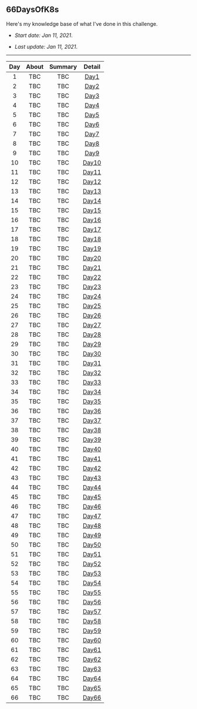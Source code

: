 ## 66DaysOfK8s

Here's my knowledge base of what I've done in this challenge.

* _Start date: Jan 11, 2021_.

* _Last update: Jan 11, 2021_.


---

**Day**|**About**|**Summary**|**Detail**
:-----:|:-----:|:-----:|:-----:
1|TBC|TBC|[Day1](./week011/day1)
2|TBC|TBC|[Day2](./week012/day2)
3|TBC|TBC|[Day3](./week013/day3)
4|TBC|TBC|[Day4](./week014/day4)
5|TBC|TBC|[Day5](./week015/day5)
6|TBC|TBC|[Day6](./week016/day6)
7|TBC|TBC|[Day7](./week017/day7)
8|TBC|TBC|[Day8](./week028/day8)
9|TBC|TBC|[Day9](./week029/day9)
10|TBC|TBC|[Day10](./week0210/day10)
11|TBC|TBC|[Day11](./week0211/day11)
12|TBC|TBC|[Day12](./week0212/day12)
13|TBC|TBC|[Day13](./week0213/day13)
14|TBC|TBC|[Day14](./week0214/day14)
15|TBC|TBC|[Day15](./week0315/day15)
16|TBC|TBC|[Day16](./week0316/day16)
17|TBC|TBC|[Day17](./week0317/day17)
18|TBC|TBC|[Day18](./week0318/day18)
19|TBC|TBC|[Day19](./week0319/day19)
20|TBC|TBC|[Day20](./week0320/day20)
21|TBC|TBC|[Day21](./week0321/day21)
22|TBC|TBC|[Day22](./week0422/day22)
23|TBC|TBC|[Day23](./week0423/day23)
24|TBC|TBC|[Day24](./week0424/day24)
25|TBC|TBC|[Day25](./week0425/day25)
26|TBC|TBC|[Day26](./week0426/day26)
27|TBC|TBC|[Day27](./week0427/day27)
28|TBC|TBC|[Day28](./week0428/day28)
29|TBC|TBC|[Day29](./week0529/day29)
30|TBC|TBC|[Day30](./week0530/day30)
31|TBC|TBC|[Day31](./week0531/day31)
32|TBC|TBC|[Day32](./week0532/day32)
33|TBC|TBC|[Day33](./week0533/day33)
34|TBC|TBC|[Day34](./week0534/day34)
35|TBC|TBC|[Day35](./week0535/day35)
36|TBC|TBC|[Day36](./week0636/day36)
37|TBC|TBC|[Day37](./week0637/day37)
38|TBC|TBC|[Day38](./week0638/day38)
39|TBC|TBC|[Day39](./week0639/day39)
40|TBC|TBC|[Day40](./week0640/day40)
41|TBC|TBC|[Day41](./week0641/day41)
42|TBC|TBC|[Day42](./week0642/day42)
43|TBC|TBC|[Day43](./week0743/day43)
44|TBC|TBC|[Day44](./week0744/day44)
45|TBC|TBC|[Day45](./week0745/day45)
46|TBC|TBC|[Day46](./week0746/day46)
47|TBC|TBC|[Day47](./week0747/day47)
48|TBC|TBC|[Day48](./week0748/day48)
49|TBC|TBC|[Day49](./week0749/day49)
50|TBC|TBC|[Day50](./week0850/day50)
51|TBC|TBC|[Day51](./week0851/day51)
52|TBC|TBC|[Day52](./week0852/day52)
53|TBC|TBC|[Day53](./week0853/day53)
54|TBC|TBC|[Day54](./week0854/day54)
55|TBC|TBC|[Day55](./week0855/day55)
56|TBC|TBC|[Day56](./week0856/day56)
57|TBC|TBC|[Day57](./week0957/day57)
58|TBC|TBC|[Day58](./week0958/day58)
59|TBC|TBC|[Day59](./week0959/day59)
60|TBC|TBC|[Day60](./week0960/day60)
61|TBC|TBC|[Day61](./week0961/day61)
62|TBC|TBC|[Day62](./week0962/day62)
63|TBC|TBC|[Day63](./week0963/day63)
64|TBC|TBC|[Day64](./week1064/day64)
65|TBC|TBC|[Day65](./week1065/day65)
66|TBC|TBC|[Day66](./week1066/day66)